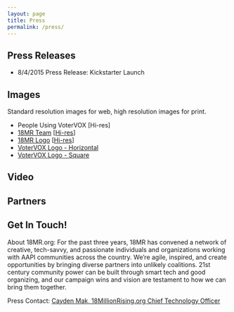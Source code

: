 ```yaml
---
layout: page
title: Press
permalink: /press/
---
```


## Press Releases

- 8/4/2015 Press Release: Kickstarter Launch

## Images

Standard resolution images for web, high resolution images for print.

- People Using VoterVOX [Hi-res]
- [18MR Team](http://votervox.org/static/images/presskit/who-we-are.png) [[Hi-res](http://votervox.org/static/images/presskit/who-we-are2x.png)]
- [18MR Logo](http://votervox.org/static/images/presskit/18MR-logo.png) [[Hi-res](http://votervox.org/static/images/presskit/18MR-logo2x.png)]
- [VoterVOX Logo - Horizontal](http://www.votervox.org/static/images/logo-horizontal.png)
- [VoterVOX Logo - Square](http://votervox.org/static/images/logo-square.png)

## Video

## Partners

## Get In Touch!

About 18MR.org: For the past three years, 18MR has convened a network of creative, tech-savvy, and passionate individuals and organizations working with AAPI communities across the country. We’re agile, inspired, and create opportunities by bringing diverse partners into unlikely coalitions. 21st century community power can be built through smart tech and good organizing, and our campaign wins and vision are testament to how we can bring them together.

Press Contact: [Cayden Mak, 18MillionRising.org Chief Technology Officer](mailto:cayden@18millionrising.org)